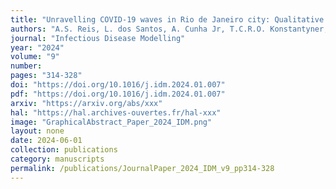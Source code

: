 ```yaml
---
title: "Unravelling COVID-19 waves in Rio de Janeiro city: Qualitative insights from nonlinear dynamic analysis"
authors: "A.S. Reis, L. dos Santos, A. Cunha Jr, T.C.R.O. Konstantyner, E.E.N. Macau"
journal: "Infectious Disease Modelling"
year: "2024"
volume: "9"
number: 
pages: "314-328"
doi: "https://doi.org/10.1016/j.idm.2024.01.007"
pdf: "https://doi.org/10.1016/j.idm.2024.01.007"
arxiv: "https://arxiv.org/abs/xxx"
hal: "https://hal.archives-ouvertes.fr/hal-xxx"
image: "GraphicalAbstract_Paper_2024_IDM.png"
layout: none
date: 2024-06-01
collection: publications
category: manuscripts
permalink: /publications/JournalPaper_2024_IDM_v9_pp314-328
---
```



